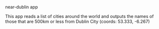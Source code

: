 near-dublin app

This app reads a list of cities around the world and outputs the names of those that are 500km or less from Dublin City (coords: 53.333, -6.267)